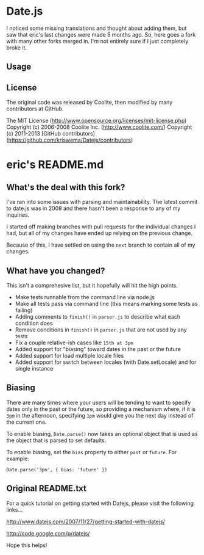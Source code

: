 # Date.js #
I noticed some missing translations and thought about adding them, but saw that eric's last changes were made 5 months ago. So, here goes a fork with many other forks merged in. I'm not entirely sure if I just completely broke it.

## Usage ##

## License ##
The original code was released by Coolite, then modified by many contributors at GitHub.

The MIT License (http://www.opensource.org/licenses/mit-license.php)
Copyright (c) 2006-2008 Coolite Inc. (http://www.coolite.com/)
Copyright (c) 2011-2013 [GitHub contributors] (https://github.com/kriswema/Datejs/contributors)

# eric's README.md #

## What's the deal with this fork? ##

I've ran into some issues with parsing and maintainability. The latest commit
to date.js was in 2008 and there hasn't been a response to any of my inquiries.

I started off making branches with pull requests for the individual changes I
had, but all of my changes have ended up relying on the previous change.

Because of this, I have settled on using the `next` branch to contain all of
my changes.


## What have you changed? ##

This isn't a comprehesive list, but it hopefully will hit the high points.

* Make tests runnable from the command line via node.js
* Make all tests pass via command line (this means marking some tests as failing)
* Adding comments to `finish()` in `parser.js` to describe what each condition does
* Remove conditions in `finish()` in `parser.js` that are not used by any tests
* Fix a couple relative-ish cases like `15th at 3pm`
* Added support for "biasing" toward dates in the past or the future
* Added support for load multiple locale files
* Added support for switch between locales (with Date.setLocale) and for single instance

## Biasing ##

There are many times where your users will be tending to want to specify dates
only in the past or the future, so providing a mechanism where, if it is
`3pm` in the afternoon, specifying `1pm` would give you the next day instead
of the current one.

To enable biasing, `Date.parse()` now takes an optional object that is used
as the object that is parsed to set defaults.

To enable biasing, set the `bias` property to either `past` or `future`. For
example:

    Date.parse('3pm', { bias: 'future' })


## Original README.txt ##

For a quick tutorial on getting started with Datejs, please visit the following links...

http://www.datejs.com/2007/11/27/getting-started-with-datejs/

http://code.google.com/p/datejs/

Hope this helps!
